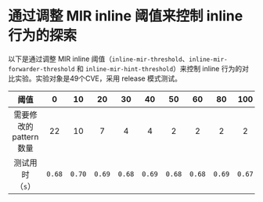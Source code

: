 # 通过调整 MIR inline 阈值来控制 inline 行为的探索

以下是通过调整 MIR inline 阈值（`inline-mir-threshold`、`inline-mir-forwarder-threshold` 和 `inline-mir-hint-threshold`）来控制 inline 行为的对比实验。实验对象是49个CVE，采用 release 模式测试。

|         阈值          |   0    |   10   |   20   |   30   |   40   |   50   |   60   |   80   |  100   |  150   |  200   |  300   |  400   |  500   |
| :-------------------: | :----: | :----: | :----: | :----: | :----: | :----: | :----: | :----: | :----: | :----: | :----: | :----: | :----: | :----: |
| 需要修改的pattern数量 |   22   |   10   |   7    |   4    |   4    |   2    |   2    |   2    |   2    |   8    |   8    |   8    |   8    |   8    |
|    测试用时（`s`）    | `0.68` | `0.70` | `0.69` | `0.68` | `0.69` | `0.68` | `0.68` | `0.69` | `0.67` | `0.80` | `0.90` | `1.00` | `0.99` | `1.00` |
